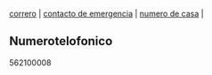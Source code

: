 [correro](./correo.md) | [contacto de emergencia](./contactodeemergencia.md) | [numero de casa](./numerodecasa.md) |
## Numerotelofonico 
562100008
